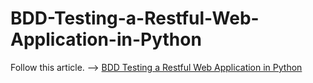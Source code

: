 # BDD-Testing-a-Restful-Web-Application-in-Python

Follow this article. --> [BDD Testing a Restful Web Application in Python](https://semaphoreci.com/community/tutorials/bdd-testing-a-restful-web-application-in-python)
